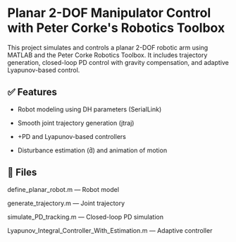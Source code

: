 # Planar 2-DOF Manipulator Control with Peter Corke's Robotics Toolbox

This project simulates and controls a planar 2-DOF robotic arm using MATLAB and the Peter Corke Robotics Toolbox. It includes trajectory generation, closed-loop PD control with gravity compensation, and adaptive Lyapunov-based control.

## ✅ Features
  - Robot modeling using DH parameters (SerialLink)

  - Smooth joint trajectory generation (jtraj)

  - +PD and Lyapunov-based controllers

  - Disturbance estimation (d̂) and animation of motion

## 📁 Files
  define_planar_robot.m — Robot model
  
  generate_trajectory.m — Joint trajectory
  
  simulate_PD_tracking.m — Closed-loop PD simulation
  
  Lyapunov_Integral_Controller_With_Estimation.m — Adaptive controller

